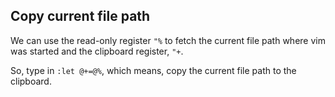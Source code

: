 ## Copy current file path

We can use the read-only register `"%` to fetch the current file path where vim was started and the clipboard register, `"+`.

So, type in `:let @+=@%`, which means, copy the current file path to the clipboard.
